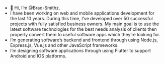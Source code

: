 - 👋 Hi, I’m @Brad-Smithz.
- I have been working on web and mobile applications development for the last 10 years. During this time, I’ve developed over 50 successful projects with fully satisfied business owners.
My main goal is to use the latest software technologies for the best needs analysis of clients then properly convert them to useful software apps which they’re looking for.
- I’m generating software’s backend and frontend through using Node.js, Express.js, Vue.js and other JavaScript frameworks.
- I’m designing software applications through using Flutter to support Android and IOS platforms.
<!---
Brad-Smithz/Brad-Smithz is a ✨ special ✨ repository because its `README.md` (this file) appears on your GitHub profile.
You can click the Preview link to take a look at your changes.
--->
